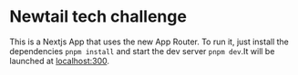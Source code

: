 # Newtail tech challenge

This is a Nextjs App that uses the new App Router. To run it, just install the
dependencies `pnpm install` and start the dev server `pnpm dev`.It will be
launched at [localhost:300](http://localhost:3000).

